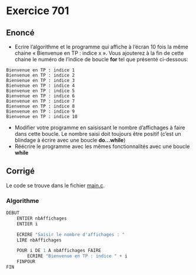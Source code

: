 # Exercice 701

## Enoncé

- Ecrire l’algorithme et le programme qui affiche à l’écran 10 fois la même chaine « Bienvenue en TP : indice x ». Vous ajouterez à la fin de cette chaine le numéro de l’indice de boucle **for** tel que présenté ci-dessous:

```
Bienvenue en TP : indice 1
Bienvenue en TP : indice 2
Bienvenue en TP : indice 3
Bienvenue en TP : indice 4
Bienvenue en TP : indice 5
Bienvenue en TP : indice 6
Bienvenue en TP : indice 7
Bienvenue en TP : indice 8
Bienvenue en TP : indice 9
Bienvenue en TP : indice 10
```

- Modifier votre programme en saisissant le nombre d’affichages à faire dans cette boucle. Le nombre saisi doit toujours être positif (c’est un blindage à écrire avec une boucle **do…while**)
- Réécrire le programme avec les mêmes fonctionnalités avec une boucle **while**

## Corrigé

Le code se trouve dans le fichier [main.c](../code/main.c).

### Algorithme

```java
DEBUT
    ENTIER nbAffichages
    ENTIER i

    ECRIRE "Saisir le nombre d'affichages : "
    LIRE nbAffichages

    POUR i DE 1 A nbAffichages FAIRE
        ECRIRE "Bienvenue en TP : indice " + i
    FINPOUR
FIN
```